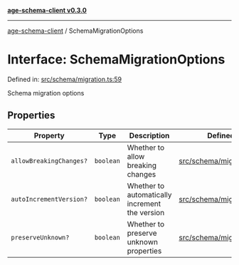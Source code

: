 [**age-schema-client v0.3.0**](../index.md)

***

[age-schema-client](../index.md) / SchemaMigrationOptions

# Interface: SchemaMigrationOptions

Defined in: [src/schema/migration.ts:59](https://github.com/standardbeagle/ageSchemaClient/blob/main/src/schema/migration.ts#L59)

Schema migration options

## Properties

| Property | Type | Description | Defined in |
| ------ | ------ | ------ | ------ |
| <a id="allowbreakingchanges"></a> `allowBreakingChanges?` | `boolean` | Whether to allow breaking changes | [src/schema/migration.ts:63](https://github.com/standardbeagle/ageSchemaClient/blob/main/src/schema/migration.ts#L63) |
| <a id="autoincrementversion"></a> `autoIncrementVersion?` | `boolean` | Whether to automatically increment the version | [src/schema/migration.ts:68](https://github.com/standardbeagle/ageSchemaClient/blob/main/src/schema/migration.ts#L68) |
| <a id="preserveunknown"></a> `preserveUnknown?` | `boolean` | Whether to preserve unknown properties | [src/schema/migration.ts:73](https://github.com/standardbeagle/ageSchemaClient/blob/main/src/schema/migration.ts#L73) |
